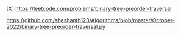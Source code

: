 [X] https://leetcode.com/problems/binary-tree-preorder-traversal

https://github.com/sheshanth123/Algorithms/blob/master/October-2022/binary-tree-preorder-traversal.py
